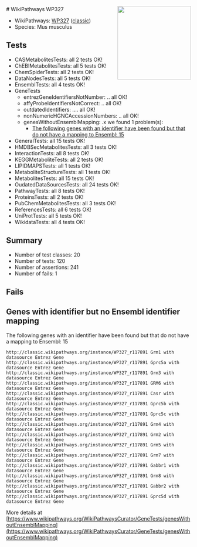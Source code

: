 <img style="float: right; width: 200px" src="https://upload.wikimedia.org/wikipedia/commons/thumb/8/83/Wplogo_with_text_500.png/640px-Wplogo_with_text_500.png" />
# WikiPathways WP327

* WikiPathways: [WP327](https://wikipathways.org/pathways/WP327) ([classic](https://classic.wikipathways.org/instance/WP327))
* Species: Mus musculus
## Tests
* CASMetabolitesTests: all 2 tests OK!
* ChEBIMetabolitesTests: all 5 tests OK!
* ChemSpiderTests: all 2 tests OK!
* DataNodesTests: all 5 tests OK!
* EnsemblTests: all 4 tests OK!
* GeneTests
    * entrezGeneIdentifiersNotNumber: .. all OK!
    * affyProbeIdentifiersNotCorrect: .. all OK!
    * outdatedIdentifiers: .... all OK!
    * nonNumericHGNCAccessionNumbers: .. all OK!
    * genesWithoutEnsemblMapping: .x we found 1 problem(s):
        * [The following genes with an identifier have been found but that do not have a mapping to Ensembl: 15](#c4e54312)
* GeneralTests: all 15 tests OK!
* HMDBSecMetabolitesTests: all 3 tests OK!
* InteractionTests: all 8 tests OK!
* KEGGMetaboliteTests: all 2 tests OK!
* LIPIDMAPSTests: all 1 tests OK!
* MetaboliteStructureTests: all 1 tests OK!
* MetabolitesTests: all 15 tests OK!
* OudatedDataSourcesTests: all 24 tests OK!
* PathwayTests: all 8 tests OK!
* ProteinsTests: all 2 tests OK!
* PubChemMetabolitesTests: all 3 tests OK!
* ReferencesTests: all 6 tests OK!
* UniProtTests: all 5 tests OK!
* WikidataTests: all 4 tests OK!


## Summary

* Number of test classes: 20
* Number of tests: 120
* Number of assertions: 241
* Number of fails: 1

## Fails

<a name="c4e54312" />

## Genes with identifier but no Ensembl identifier mapping

The following genes with an identifier have been found but that do not have a mapping to Ensembl: 15
```
http://classic.wikipathways.org/instance/WP327_r117891 Grm1 with datasource Entrez Gene
http://classic.wikipathways.org/instance/WP327_r117891 Gprc5a with datasource Entrez Gene
http://classic.wikipathways.org/instance/WP327_r117891 Grm3 with datasource Entrez Gene
http://classic.wikipathways.org/instance/WP327_r117891 GRM6 with datasource Entrez Gene
http://classic.wikipathways.org/instance/WP327_r117891 Casr with datasource Entrez Gene
http://classic.wikipathways.org/instance/WP327_r117891 Gprc5b with datasource Entrez Gene
http://classic.wikipathways.org/instance/WP327_r117891 Gprc5c with datasource Entrez Gene
http://classic.wikipathways.org/instance/WP327_r117891 Grm4 with datasource Entrez Gene
http://classic.wikipathways.org/instance/WP327_r117891 Grm2 with datasource Entrez Gene
http://classic.wikipathways.org/instance/WP327_r117891 Grm5 with datasource Entrez Gene
http://classic.wikipathways.org/instance/WP327_r117891 Grm7 with datasource Entrez Gene
http://classic.wikipathways.org/instance/WP327_r117891 Gabbr1 with datasource Entrez Gene
http://classic.wikipathways.org/instance/WP327_r117891 Grm8 with datasource Entrez Gene
http://classic.wikipathways.org/instance/WP327_r117891 Gabbr2 with datasource Entrez Gene
http://classic.wikipathways.org/instance/WP327_r117891 Gprc5d with datasource Entrez Gene
```

More details at [https://www.wikipathways.org/WikiPathwaysCurator/GeneTests/genesWithoutEnsemblMapping](https://www.wikipathways.org/WikiPathwaysCurator/GeneTests/genesWithoutEnsemblMapping)

